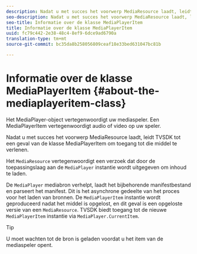 ```yaml
---
description: Nadat u met succes het voorwerp MediaResource laadt, leidt TVSDK tot een geval van de klasse MediaPlayerItem om toegang tot die middel te verlenen.
seo-description: Nadat u met succes het voorwerp MediaResource laadt, leidt TVSDK tot een geval van de klasse MediaPlayerItem om toegang tot die middel te verlenen.
seo-title: Informatie over de klasse MediaPlayerItem
title: Informatie over de klasse MediaPlayerItem
uuid: fc79c442-2e38-48c4-8ef9-6dce9ad6790a
translation-type: tm+mt
source-git-commit: bc35da8b258056809ceaf18e33bed631047bc81b

---
```



# Informatie over de klasse MediaPlayerItem {#about-the-mediaplayeritem-class}

Het MediaPlayer-object vertegenwoordigt uw mediaspeler. Een MediaPlayerItem vertegenwoordigt audio of video op uw speler.

Nadat u met succes het voorwerp MediaResource laadt, leidt TVSDK tot een geval van de klasse MediaPlayerItem om toegang tot die middel te verlenen.

Het `MediaResource` vertegenwoordigt een verzoek dat door de toepassingslaag aan de `MediaPlayer` instantie wordt uitgegeven om inhoud te laden.

De `MediaPlayer` mediabron verhelpt, laadt het bijbehorende manifestbestand en parseert het manifest. Dit is het asynchrone gedeelte van het proces voor het laden van bronnen. De `MediaPlayerItem` instantie wordt geproduceerd nadat het middel is opgelost, en dit geval is een opgeloste versie van een `MediaResource`. TVSDK biedt toegang tot de nieuwe `MediaPlayerItem` instantie via `MediaPlayer.CurrentItem`.

>[!TIP]
>
>U moet wachten tot de bron is geladen voordat u het item van de mediaspeler opent.